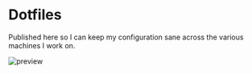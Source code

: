 Dotfiles
========

Published here so I can keep my configuration sane across the various machines
I work on.

![preview](https://raw.githubusercontent.com/sectioneight/dotfiles/docs/docs/tmux-crushed.png)
